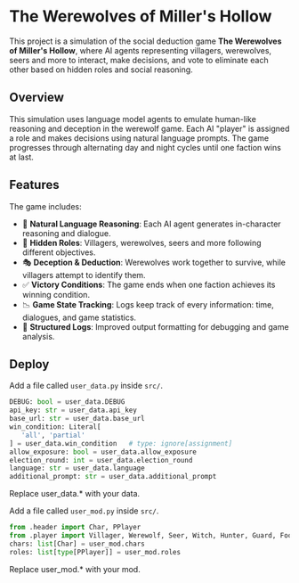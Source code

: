 # The Werewolves of Miller's Hollow

This project is a simulation of the social deduction game **The Werewolves of Miller's Hollow**, where AI agents representing villagers, werewolves, seers and more to interact, make decisions, and vote to eliminate each other based on hidden roles and social reasoning.

## Overview

This simulation uses language model agents to emulate human-like reasoning and deception in the werewolf game. Each AI "player" is assigned a role and makes decisions using natural language prompts. The game progresses through alternating day and night cycles until one faction wins at last.

## Features

The game includes:
- 💬 **Natural Language Reasoning**: Each AI agent generates in-character reasoning and dialogue.
- 🐺 **Hidden Roles**: Villagers, werewolves, seers and more following different objectives.
- 🎭 **Deception & Deduction**: Werewolves work together to survive, while villagers attempt to identify them.
- ✅ **Victory Conditions**: The game ends when one faction achieves its winning condition.
- 📉 **Game State Tracking**: Logs keep track of every information: time, dialogues, and game statistics.
- 📜 **Structured Logs**: Improved output formatting for debugging and game analysis.

## Deploy

Add a file called `user_data.py` inside `src/`.
```python
DEBUG: bool = user_data.DEBUG
api_key: str = user_data.api_key
base_url: str = user_data.base_url
win_condition: Literal[
   'all', 'partial'
] = user_data.win_condition   # type: ignore[assignment]
allow_exposure: bool = user_data.allow_exposure
election_round: int = user_data.election_round
language: str = user_data.language
additional_prompt: str = user_data.additional_prompt
```
Replace user_data.* with your data.

Add a file called `user_mod.py` inside `src/`.
```python
from .header import Char, PPlayer
from .player import Villager, Werewolf, Seer, Witch, Hunter, Guard, Fool
chars: list[Char] = user_mod.chars
roles: list[type[PPlayer]] = user_mod.roles
```
Replace user_mod.* with your mod.
